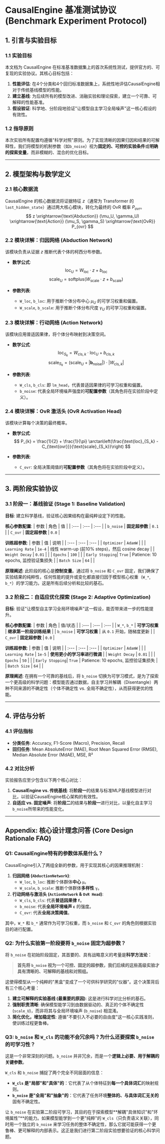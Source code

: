# CausalEngine 基准测试协议 (Benchmark Experiment Protocol)

## 1. 引言与实验目标

### 1.1 实验目标
本文档为 CausalEngine 在标准基准数据集上的首次系统性测试，提供官方的、可复现的实验协议。其核心目标包括：
1.  **性能评估**: 在4个分类和4个回归标准数据集上，系统性地评估CausalEngine相对于传统基线模型的性能。
2.  **建立基线**: 为后续所有的模型改进、消融实验和理论探索，建立一个可靠、可解释的性能基准。
3.  **假设验证**: 科学地、分阶段地验证"让模型自主学习全局噪声"这一核心假设的有效性。

### 1.2 指导原则
本次实验所有配置均遵循"科学对照"原则。为了实现清晰的因果归因和结果的可解释性，我们将模型的机制参数（如`b_noise`）视为**固定的、可控的实验条件**或**明确的探索变量**，而非模糊的、混合的优化目标。

---

## 2. 模型架构与数学定义

### 2.1 核心数据流
CausalEngine 的核心数据流将证据特征 $z$（通常为 Transformer 的 `last_hidden_state`）通过两大核心模块，转化为最终的 OvR 概率 $P_{ovr}$。
$$ z \xrightarrow{\text{Abduction}} (\mu_U, \gamma_U) \xrightarrow{\text{Action}} (\mu_S, \gamma_S) \xrightarrow{\text{OvR}} P_{ovr} $$

### 2.2 模块详解：归因网络 (Abduction Network)
该模块负责从证据 $z$ 推断代表个体的柯西分布参数。

-   **数学公式**:
    $$ \text{loc}_{U} = W_{\text{loc}} \cdot z + b_{\text{loc}} $$
    $$ \text{scale}_{U} = \text{softplus}(W_{\text{scale}} \cdot z + b_{\text{scale}}) $$

-   **参数列表**:
    -   `W_loc`, `b_loc`: 用于推断个体分布中心 $\mu_U$ 的可学习权重和偏置。
    -   `W_scale`, `b_scale`: 用于推断个体分布尺度 $\gamma_U$ 的可学习权重和偏置。

### 2.3 模块详解：行动网络 (Action Network)
该模块应用普适因果律，将个体分布映射到决策空间。

-   **数学公式**:
    $$ \text{loc}_{S_k} = W_{\text{cls},k} \cdot \text{loc}_{U} + b_{\text{cls},k} $$
    $$ \text{scale}_{S_k} = (\text{scale}_{U} + |\mathbf{b}_{\text{noise}}|) \cdot |W_{\text{cls},k}| $$

-   **参数列表**:
    -   `W_cls`, `b_cls`: 即 `lm_head`，代表普适因果律的可学习权重和偏置。
    -   `b_noise`: 代表全局环境噪声强度的**可配置参数**（其角色将在实验阶段中定义）。

### 2.4 模块详解：OvR 激活头 (OvR Activation Head)
该模块计算每个决策的最终概率。

-   **数学公式**:
    $$ P_{k} = \frac{1}{2} + \frac{1}{\pi} \arctan\left(\frac{\text{loc}_{S_k} - C_{\text{ovr}}}{\text{scale}_{S_k}}\right) $$

-   **参数列表**:
    -   `C_ovr`: 全局决策阈值的**可配置参数**（其角色将在实验阶段中定义）。

---

## 3. 两阶段实验协议

### 3.1 阶段一：基线验证 (Stage 1: Baseline Validation)

**目标**: 建立科学基线，验证核心因果结构在最纯粹设定下的性能。

**核心参数配置**:
| 参数 | 角色 | 值 |
| :--- | :--- | :--- |
| `b_noise` | **固定超参数** | `0.1` |
| `C_ovr` | **固定超参数** | `0.0` |

**训练超参数**:
| 参数 | 值 | 说明 |
| :--- | :--- | :--- |
| `Optimizer` | `AdamW` | |
| `Learning Rate` | `1e-4` | 线性 warm-up (前10% steps)，然后 cosine decay |
| `Weight Decay` | `0.01` | |
| `Epochs` | `100` | |
| `Early Stopping`| `True` | Patience: 10 epochs, 监控验证集损失 |
| `Batch Size` | `64` | |

**原理阐述**:
此阶段的核心是**控制变量**。通过将 `b_noise` 和 `C_ovr` 固定，我们确保了实验结果的纯粹性，任何性能的提升或变化都直接归因于模型核心权重（`W_*`, `b_*`）的学习能力。这是所有后续分析和比较的基石。

### 3.2 阶段二：自适应优化探索 (Stage 2: Adaptive Optimization)

**目标**: 验证"让模型自主学习全局环境噪声"这一假设，能否带来进一步的性能提升。

**核心参数配置**:
| 参数 | 角色 | 值/状态 |
| :--- | :--- | :--- |
| `W_*`, `b_*` | **可学习权重** | **继承第一阶段训练结果** |
| `b_noise` | **可学习权重** | 从 `0.1` 开始，随梯度更新 |
| `C_ovr` | **固定超参数** | `0.0` |

**训练超参数**:
| 参数 | 值 | 说明 |
| :--- | :--- | :--- |
| `Optimizer` | `AdamW` | |
| `Learning Rate` | `1e-5` | **使用更小的学习率进行微调** |
| `Weight Decay` | `0.01` | |
| `Epochs` | `50` | |
| `Early Stopping`| `True` | Patience: 10 epochs, 监控验证集损失 |
| `Batch Size` | `64` | |

**原理阐述**:
在拥有一个可靠的基线后，将 `b_noise` 切换为可学习模式，是为了探索一个更高级的科学问题：模型能否通过数据，自主学习并解耦（Disentangle）两种不同来源的不确定性（个体不确定性 vs. 全局不确定性），从而获得更优的性能。

---

## 4. 评估与分析

### 4.1 评估指标
-   **分类任务**: Accuracy, F1-Score (Macro), Precision, Recall
-   **回归任务**: Mean AbsoluteError (MAE), Root Mean Squared Error (RMSE), Median Absolute Error (MdAE), MSE, R²

### 4.2 对比分析
实验报告应至少包含以下两个核心对比：
1.  **CausalEngine vs. 传统基线**: 将**阶段一**的结果与标准MLP基线模型进行对比，以验证CausalEngine核心架构的有效性。
2.  **自适应 vs. 固定噪声**: 将**阶段二**的结果与**阶段一**进行对比，以量化自主学习`b_noise`所带来的性能变化。

---

## Appendix: 核心设计理念问答 (Core Design Rationale FAQ)

### Q1: CausalEngine特有的参数体系是什么？

CausalEngine引入了两组全新的参数，用于实现其核心的因果推理机制：

1.  **归因网络 (`AbductionNetwork`)**:
    *   `W_loc`, `b_loc`: 推断个体群体**中心** `μ`。
    *   `W_scale`, `b_scale`: 推断个体群体**多样性** `γ`。
2.  **行动网络与激活头 (`ActionNetwork` & `OvR Head`)**:
    *   `W_cls`, `b_cls`: 代表**普适因果律 `f`**。
    *   `b_noise`: 代表**全局环境噪声 `ε`** 的强度。
    *   `C_ovr`: 代表**全局决策阈值**。

其中，`W_*` 和 `b_*` 通常作为可学习权重，而 `b_noise` 和 `C_ovr` 的角色则根据实验目的进行配置。

### Q2: 为什么实验第一阶段要将 `b_noise` 固定为超参数？

将 `b_noise` 在初始阶段固定，其首要的、具有战略意义的考量是**科学方法论**：

> **首先将 `b_noise` 视为一个可控、固定的超参数，我们后续的这些高级实验才具有清晰的、可解释的基线和对照组。**

这使得模型从一个纯粹的"黑盒"变成了一个可供科学研究的"仪器"。这个决策背后有三个核心考量：
1.  **建立可解释的实验基线 (最重要的原因)**: 这是进行科学对比分析的基石。
2.  **强制职责清晰**: 确保模型能学习到由数据驱动的、真正的个体不确定性 (`scale_U`)，而非将其与全局环境噪声 (`b_noise`) 相混淆。
3.  **简化优化，增加稳定性**: 遵循"不要引入不必要的自由度"这一核心实践准则，使训练过程更鲁棒。

### Q3: `b_noise` 和 `W_cls` 的功能不会冗余吗？为什么还要探索 `b_noise` 的可学习性？

这是一个非常深刻的问题。`b_noise` 并非冗余，而是一个**逻辑上必要、用于解耦的关键参数**。

`W_cls` 和 `b_noise` 捕捉了两个完全不同层面的信息：
-   **`W_cls` 是"局部"和"具体"的**：它代表了从个体特征到**每一个具体词汇**的映射规则。
-   **`b_noise` 是"全局"和"抽象"的**：它代表了任务环境**整体的、与具体词汇无关的**固有不确定性。

让 `b_noise` 在实验第二阶段可学习，其目的在于探索模型**解耦"具体知识"和"环境属性"**的能力。如果模型能学到一个更"纯粹"的 `W_cls`（只负责语义关联），同时用一个独立的 `b_noise` 来学习任务的整体不确定性，那么它就可能获得一个更鲁棒、更可解释的内部表示。这正是我们进行第二阶段实验想要验证的核心科学问题。 
